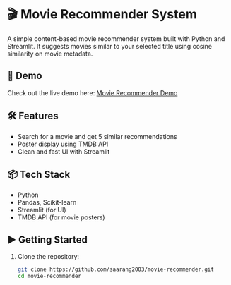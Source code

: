 # 🎬 Movie Recommender System

A simple content-based movie recommender system built with Python and Streamlit. It suggests movies similar to your selected title using cosine similarity on movie metadata.

## 🚀 Demo

Check out the live demo here: [Movie Recommender Demo]([https://your-demo-link-here.com](https://drive.google.com/file/d/13sI_ipipP7fmmVID0pNMPMOdU_mCqoWC/view?usp=sharing))

## 🛠 Features

- Search for a movie and get 5 similar recommendations
- Poster display using TMDB API
- Clean and fast UI with Streamlit

## 📦 Tech Stack

- Python
- Pandas, Scikit-learn
- Streamlit (for UI)
- TMDB API (for movie posters)

## ▶️ Getting Started

1. Clone the repository:
   ```bash
   git clone https://github.com/saarang2003/movie-recommender.git
   cd movie-recommender
